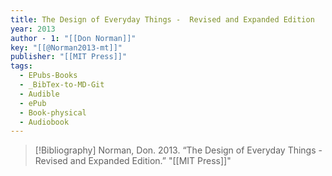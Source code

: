 ```yaml
---
title: The Design of Everyday Things -  Revised and Expanded Edition
year: 2013
author - 1: "[[Don Norman]]"
key: "[[@Norman2013-mt]]"
publisher: "[[MIT Press]]"
tags:
  - EPubs-Books
  - _BibTex-to-MD-Git
  - Audible
  - ePub
  - Book-physical
  - Audiobook
---
```


> [!Bibliography]
> Norman, Don. 2013. “The Design of Everyday Things -  Revised and Expanded Edition.” "[[MIT Press]]"